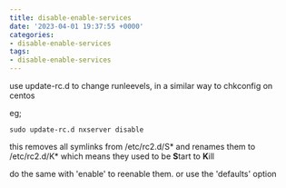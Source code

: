 ```yaml
---
title: disable-enable-services
date: '2023-04-01 19:37:55 +0000'
categories:
- disable-enable-services
tags:
- disable-enable-services
---
```



use update-rc.d to change runleevels, in a similar way to chkconfig on
centos

eg;

`sudo update-rc.d nxserver disable`

this removes all symlinks from /etc/rc2.d/S\* and renames them to
/etc/rc2.d/K\* which means they used to be **S**tart to **K**ill

do the same with 'enable' to reenable them. or use the 'defaults' option